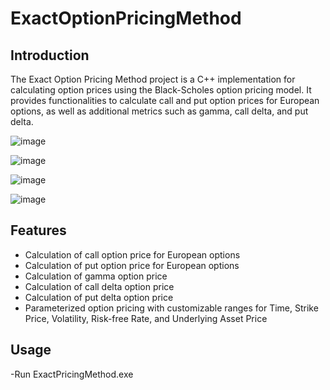 # ExactOptionPricingMethod

## Introduction
The Exact Option Pricing Method project is a C++ implementation for calculating option prices using the Black-Scholes option pricing model. It provides functionalities to calculate call and put option prices for European options, as well as additional metrics such as gamma, call delta, and put delta.

![image](https://github.com/JamesXRepo/ExactOptionPricingMethod/assets/14869030/32403f9b-13c9-4ebd-89e1-f6c6c11bdd40)

![image](https://github.com/JamesXRepo/ExactOptionPricingMethod/assets/14869030/53be31a4-8e6e-4202-ac84-215f03b24a72)

![image](https://github.com/JamesXRepo/ExactOptionPricingMethod/assets/14869030/582558a7-7edf-4da1-8162-a4d926d2c156)

![image](https://github.com/JamesXRepo/ExactOptionPricingMethod/assets/14869030/7b07f541-13d8-46f6-96be-63ce587131cf)

## Features
- Calculation of call option price for European options
- Calculation of put option price for European options
- Calculation of gamma option price
- Calculation of call delta option price
- Calculation of put delta option price
- Parameterized option pricing with customizable ranges for Time, Strike Price, Volatility, Risk-free Rate, and Underlying Asset Price

## Usage
-Run ExactPricingMethod.exe
